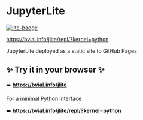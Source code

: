 # JupyterLite 

[![lite-badge](https://jupyterlite.rtfd.io/en/latest/_static/badge.svg)]([https://jupyterlite.github.io/demo](https://bvial.info/jlite))

https://bvial.info/jlite/repl/?kernel=python

JupyterLite deployed as a static site to GitHub Pages

## ✨ Try it in your browser ✨

➡️ **https://bvial.info/jlite**


For a minimal Python interface

➡️ **https://bvial.info/jlite/repl/?kernel=python**
